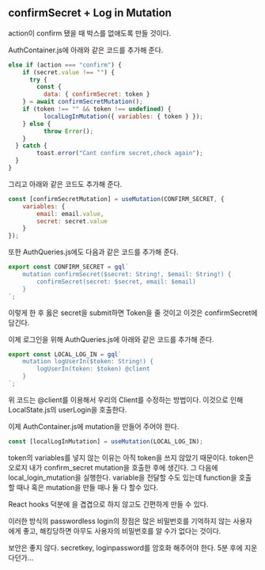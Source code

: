## confirmSecret + Log in Mutation

action이 confirm 됐을 때 박스를 없애도록 만들 것이다.

AuthContainer.js에 아래와 같은 코드를 추가해 준다.
~~~javascript
else if (action === "confirm") {
    if (secret.value !== "") {
      try {
        const {
          data: { confirmSecret: token }
    } = await confirmSecretMutation();
    if (token !== "" && token !== undefined) {
          localLogInMutation({ variables: { token } });
    } else {
          throw Error();
    }
  } catch {
        toast.error("Cant confirm secret,check again");
  }
}
~~~

그리고 아래와 같은 코드도 추가해 준다.
~~~javascript
const [confirmSecretMutation] = useMutation(CONFIRM_SECRET, {
    variables: {
        email: email.value,
        secret: secret.value
    }
});
~~~

또한 AuthQueries.js에도 다음과 같은 코드를 추가해 준다.
~~~javascript
export const CONFIRM_SECRET = gql`
    mutation confirmSecret($secret: String!, $email: String!) {
        confirmSecret(secret: $secret, email: $email)
    }
`;
~~~

이렇게 한 후 옳은 secret을 submit하면 Token을 줄 것이고 이것은 confirmSecret에 담긴다.

이제 로그인을 위해 AuthQueries.js에 아래와 같은 코드를 추가해 준다.
~~~javascript
export const LOCAL_LOG_IN = gql`
    mutation logUserIn($token: String!) {
        logUserIn(token: $token) @client
    }
`;
~~~
위 코드는 @client를 이용해서 우리의 Client를 수정하는 방법이다.
이것으로 인해 LocalState.js의 userLogin을 호출한다.

이제 AuthContainer.js에 mutation을 만들어 주어야 한다.
~~~javascript
const [localLogInMutation] = useMutation(LOCAL_LOG_IN);
~~~

token의 variables를 넣지 않는 이유는 아직 token을 쓰지 않았기 때문이다.
token은 오로지 내가 confirm_secret mutation을 호출한 후에 생긴다.
그 다음에 local_login_mutation을 실행한다. variable을 전달할 수도 있는데 function을 호출할 때나 혹은 mutation을 만들 때나 둘 다 할수 있다.

React hooks 덕분에 <mutation>을 겹겹으로 하지 않고도 간편하게 만들 수 있다.

이러한 방식의 passwordless login의 장점은 많은 비밀번호를 기억하지 않는 사용자에게 좋고, 해킹당하면 아무도 사용자의 비밀번호를 알 수가 없다는 것이다.

보안은 좋지 않다. secretkey, loginpassword를 암호화 해주어야 한다. 5분 후에 지운다던가...